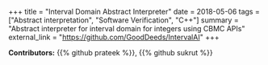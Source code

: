 +++
title = "Interval Domain Abstract Interpreter"
date = 2018-05-06
tags = ["Abstract interpretation", "Software Verification", "C++"]
summary = "Abstract interpreter for interval domain for integers using CBMC APIs"
external_link = "https://github.com/GoodDeeds/IntervalAI"
+++

**Contributors:**
{{% github prateek %}},
{{% github sukrut %}}
